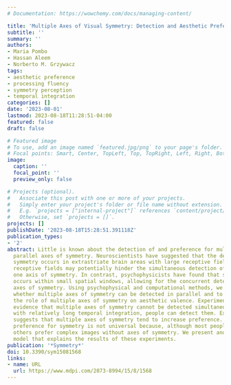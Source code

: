 ```yaml
---
# Documentation: https://wowchemy.com/docs/managing-content/

title: 'Multiple Axes of Visual Symmetry: Detection and Aesthetic Preference'
subtitle: ''
summary: ''
authors:
- Maria Pombo
- Hassan Aleem
- Norberto M. Grzywacz
tags:
- aesthetic preference
- processing fluency
- symmetry perception
- temporal integration
categories: []
date: '2023-08-01'
lastmod: 2023-08-18T11:28:51-04:00
featured: false
draft: false

# Featured image
# To use, add an image named `featured.jpg/png` to your page's folder.
# Focal points: Smart, Center, TopLeft, Top, TopRight, Left, Right, BottomLeft, Bottom, BottomRight.
image:
  caption: ''
  focal_point: ''
  preview_only: false

# Projects (optional).
#   Associate this post with one or more of your projects.
#   Simply enter your project's folder or file name without extension.
#   E.g. `projects = ["internal-project"]` references `content/project/deep-learning/index.md`.
#   Otherwise, set `projects = []`.
projects: []
publishDate: '2023-08-18T15:28:51.391118Z'
publication_types:
- '2'
abstract: Little is known about the detection of and preference for multiple simultaneous
  parallel axes of symmetry. Neuroscientists have suggested that the detection of
  symmetry occurs in extrastriate brain areas with large receptive fields. Such large
  receptive fields may potentially hinder the simultaneous detection of more than
  one axis of symmetry. In contrast, psychophysicists have found that symmetry detection
  occurs within small spatial windows, allowing for the concurrent detection of multiple
  axes of symmetry. Using psychophysical and computational methods, we aim to test
  whether multiple axes of symmetry can be detected in parallel and to understand
  the role of multiple axes of symmetry on aesthetic valence. Experiment 1 provides
  evidence that multiple axes of symmetry cannot be detected simultaneously. However,
  with relatively long temporal integration, people can detect them. Experiment 2
  suggests that multiple axes of symmetry tend to increase preference. However, the
  preference for symmetry is not universal because, although most people prefer symmetry,
  others prefer complex images without axes of symmetry. We present and test a computational
  model that explains the results of these experiments.
publication: '*Symmetry*'
doi: 10.3390/sym15081568
links:
- name: URL
  url: https://www.mdpi.com/2073-8994/15/8/1568
---
```

